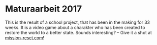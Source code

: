 # Maturaarbeit 2017
This is the result of a school project, that has been in the making for 33 weeks. It is a video game about a charakter who has been created to restore the world to a better state. Sounds interesting? – Give it a shot at [mission-reset.com](http://mission-reset.com/)!

